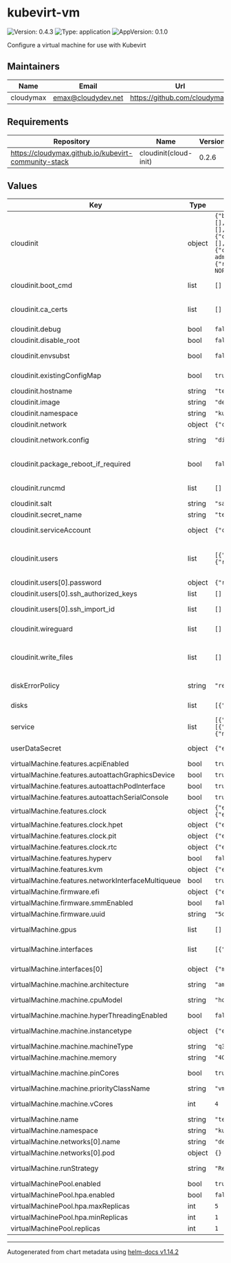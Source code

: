 # kubevirt-vm

![Version: 0.4.3](https://img.shields.io/badge/Version-0.4.3-informational?style=flat-square) ![Type: application](https://img.shields.io/badge/Type-application-informational?style=flat-square) ![AppVersion: 0.1.0](https://img.shields.io/badge/AppVersion-0.1.0-informational?style=flat-square)

Configure a virtual machine for use with Kubevirt

## Maintainers

| Name | Email | Url |
| ---- | ------ | --- |
| cloudymax | <emax@cloudydev.net> | <https://github.com/cloudymax/> |

## Requirements

| Repository | Name | Version |
|------------|------|---------|
| https://cloudymax.github.io/kubevirt-community-stack | cloudinit(cloud-init) | 0.2.6 |

## Values

| Key | Type | Default | Description |
|-----|------|---------|-------------|
| cloudinit | object | `{"boot_cmd":[],"ca_certs":[],"debug":false,"disable_root":false,"enabled":true,"envsubst":false,"existingConfigMap":true,"extraEnvVars":[],"hostname":"test","image":"deserializeme/kv-cloud-init:v0.0.1","namespace":"kubevirt","network":{"config":"disabled"},"package_reboot_if_required":false,"package_update":false,"package_upgrade":false,"packages":[],"runcmd":[],"salt":"saltsaltlettuce","secret_name":"test-scrapmetal-user-data","serviceAccount":{"create":false,"existingServiceAccountName":"cloud-init-sa","name":"cloud-init-sa"},"users":[{"groups":"users, admin, docker, sudo, kvm","lock_passwd":false,"name":"test","password":{"random":true},"shell":"/bin/bash","ssh_authorized_keys":[],"ssh_import_id":[],"sudo":"ALL=(ALL) NOPASSWD:ALL"}],"wireguard":[],"write_files":[]}` | Enable or disable usage of cloud-init sub-chart |
| cloudinit.boot_cmd | list | `[]` | Run arbitrary commands early in the boot process See https://cloudinit.readthedocs.io/en/latest/reference/modules.html#bootcmd |
| cloudinit.ca_certs | list | `[]` | Add CA certificates See https://cloudinit.readthedocs.io/en/latest/reference/modules.html#ca-certificates |
| cloudinit.debug | bool | `false` | when enabled job sleeps to allow user to exec into the container |
| cloudinit.disable_root | bool | `false` | Disable root login over ssh |
| cloudinit.envsubst | bool | `false` | Run envsubst against bootcmd and runcmd fields at the beginning of templating Not an official part of cloid-init |
| cloudinit.existingConfigMap | bool | `true` | Dont recreate script configmap. Set to true when keeping multiple cloud-init secrets in the same namespace |
| cloudinit.hostname | string | `"test"` | virtual-machine hostname |
| cloudinit.image | string | `"deserializeme/kv-cloud-init:v0.0.1"` | image version |
| cloudinit.namespace | string | `"kubevirt"` | namespace in which to create resources |
| cloudinit.network | object | `{"config":"disabled"}` | networking options |
| cloudinit.network.config | string | `"disabled"` | disable cloud-init’s network configuration capability and rely on other methods such as embedded configuration or other customisations. |
| cloudinit.package_reboot_if_required | bool | `false` | Update, upgrade, and install packages See https://cloudinit.readthedocs.io/en/latest/reference/modules.html#package-update-upgrade-install |
| cloudinit.runcmd | list | `[]` | Run arbitrary commands See https://cloudinit.readthedocs.io/en/latest/reference/modules.html#runcmd |
| cloudinit.salt | string | `"saltsaltlettuce"` | salt used for password generation |
| cloudinit.secret_name | string | `"test-scrapmetal-user-data"` | name of secret in which to save the user-data file |
| cloudinit.serviceAccount | object | `{"create":false,"existingServiceAccountName":"cloud-init-sa","name":"cloud-init-sa"}` | Choose weather to create a service-account or not. Once a SA has been created you should set this to false on subsequent runs. |
| cloudinit.users | list | `[{"groups":"users, admin, docker, sudo, kvm","lock_passwd":false,"name":"test","password":{"random":true},"shell":"/bin/bash","ssh_authorized_keys":[],"ssh_import_id":[],"sudo":"ALL=(ALL) NOPASSWD:ALL"}]` | user configuration options See https://cloudinit.readthedocs.io/en/latest/reference/modules.html#users-and-groups do NOT use 'admin' as username - it conflicts with multiele cloud-images |
| cloudinit.users[0].password | object | `{"random":true}` | set user password from existing secret or generate random |
| cloudinit.users[0].ssh_authorized_keys | list | `[]` | provider user ssh pub key as plaintext |
| cloudinit.users[0].ssh_import_id | list | `[]` | import user ssh public keys from github, gitlab, or launchpad See https://cloudinit.readthedocs.io/en/latest/reference/modules.html#ssh |
| cloudinit.wireguard | list | `[]` | add wireguard configuration from existing secret or as plain-text See https://cloudinit.readthedocs.io/en/latest/reference/modules.html#wireguard |
| cloudinit.write_files | list | `[]` | Write arbitrary files to disk. Files my be provided as plain-text or downloaded from a url See https://cloudinit.readthedocs.io/en/latest/reference/modules.html#write-files |
| diskErrorPolicy | string | `"report"` | controls hypervisor behavior when I/O errors occur on disk read or write. Possible values are: 'report', 'ignore', 'enospace' |
| disks | list | `[{"bootorder":2,"bus":"virtio","ephemeral":true,"name":"harddrive","pvc":"debian12","readonly":false,"type":"disk"}]` | List of disks to create for the VM, Will be used to create Datavolumes or PVCs. |
| service | list | `[{"externalTrafficPolicy":"Cluster","name":"service","ports":[{"name":"ssh","port":22,"protocol":"TCP","targetPort":22},{"name":"vnc","port":5900,"protocol":"TCP","targetPort":5900}],"type":"NodePort"}]` | Service cinfiguration. Used to expose VM to the outside world. Accepts a list of ports to open. |
| userDataSecret | object | `{"enabled":false,"name":""}` | Use an existing cloud-init userdata secret ignored if cloudinit subchart is enabled. |
| virtualMachine.features.acpiEnabled | bool | `true` |  |
| virtualMachine.features.autoattachGraphicsDevice | bool | `true` | Attach a basic graphics device for VNC access |
| virtualMachine.features.autoattachPodInterface | bool | `true` | Make pod network interface the default for the VM |
| virtualMachine.features.autoattachSerialConsole | bool | `true` | Attach a serial console device |
| virtualMachine.features.clock | object | `{"enabled":true,"hpet":{"enabled":true,"present":false},"hyperv":false,"kvm":true,"pit":{"enabled":true,"tickPolicy":"delay"},"rtc":{"enabled":true,"tickPolicy":"catchup"}}` | Options for machine clock |
| virtualMachine.features.clock.hpet | object | `{"enabled":true,"present":false}` | High Precision Event Timer |
| virtualMachine.features.clock.pit | object | `{"enabled":true,"tickPolicy":"delay"}` | Programmable interval timer |
| virtualMachine.features.clock.rtc | object | `{"enabled":true,"tickPolicy":"catchup"}` | Real-Time Clock |
| virtualMachine.features.hyperv | bool | `false` | Set default hyperv settings for windows guests |
| virtualMachine.features.kvm | object | `{"enabled":true,"hidden":true}` | Enable KVM acceleration |
| virtualMachine.features.networkInterfaceMultiqueue | bool | `true` | Enhances network performance by allowing multiple TX and RX queues. |
| virtualMachine.firmware.efi | object | `{"enabled":true,"secureBoot":false}` | Enable EFI bios and secureboot |
| virtualMachine.firmware.smmEnabled | bool | `false` |  |
| virtualMachine.firmware.uuid | string | `"5d307ca9-b3ef-428c-8861-06e72d69f223"` |  |
| virtualMachine.gpus | list | `[]` | GPUs to pass to guest, requires that the GPUs are pre-configured in the kubevirt custom resource. ignored when instancetype is defined |
| virtualMachine.interfaces | list | `[{"masquerade":{},"model":"virtio","name":"default"}]` | virtual network interface config options. See: https://kubevirt.io/user-guide/network/interfaces_and_networks/#interfaces |
| virtualMachine.interfaces[0] | object | `{"masquerade":{},"model":"virtio","name":"default"}` | bridge mode, vms are connected to the network via a linux "bridge". Pod network IP is delegated to vm via DHCPv4. VM must use DHCP for an IP |
| virtualMachine.machine.architecture | string | `"amd64"` | Arch |
| virtualMachine.machine.cpuModel | string | `"host-passthrough"` | Specify hots-passthrough or a named cpu model https://www.qemu.org/docs/master/system/qemu-cpu-models.html |
| virtualMachine.machine.hyperThreadingEnabled | bool | `false` | Enable the use of Hyperthreading on Intel CPUs. Disable on AMD CPUs. |
| virtualMachine.machine.instancetype | object | `{"enabled":false,"kind":"virtualMachineClusterInstancetype","name":"standard-small"}` | Define CPU, RAM, GPU, HostDevice settings for VMs. Overrides: vCores, memory, gpus |
| virtualMachine.machine.machineType | string | `"q35"` | QEMU virtual-machine type |
| virtualMachine.machine.memory | string | `"4Gi"` | Amount of RAM to pass to the Guest. Ignored when instancetype is defined |
| virtualMachine.machine.pinCores | bool | `true` | Pin QEMU process to specific physical core Requires `--cpu-manager-policy` enabled in kubelet |
| virtualMachine.machine.priorityClassName | string | `"vm-standard"` | If a Pod cannot be scheduled, lower priorityClass Pods will be evicted |
| virtualMachine.machine.vCores | int | `4` | Number of Virtual cores to pass to the Guest ignored when instancetype is defined |
| virtualMachine.name | string | `"test"` | name of the virtualMachine or virtualMachinePool object |
| virtualMachine.namespace | string | `"kubevirt"` | namespace to deploy to |
| virtualMachine.networks[0].name | string | `"default"` |  |
| virtualMachine.networks[0].pod | object | `{}` |  |
| virtualMachine.runStrategy | string | `"RerunOnFailure"` | One of 'Always' `RerunOnFailure` `Manual` `Halted` `Once` See: https://kubevirt.io/user-guide/compute/run_strategies/#runstrategy |
| virtualMachinePool.enabled | bool | `true` |  |
| virtualMachinePool.hpa.enabled | bool | `false` |  |
| virtualMachinePool.hpa.maxReplicas | int | `5` |  |
| virtualMachinePool.hpa.minReplicas | int | `1` |  |
| virtualMachinePool.replicas | int | `1` | number of replicas to create. Ignored when hpa is set to 'true' |

----------------------------------------------
Autogenerated from chart metadata using [helm-docs v1.14.2](https://github.com/norwoodj/helm-docs/releases/v1.14.2)
